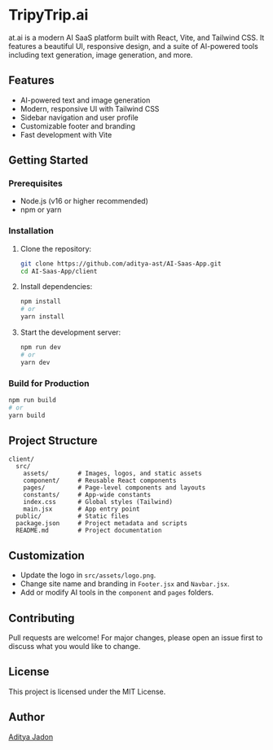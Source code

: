 # TripyTrip.ai

at.ai is a modern AI SaaS platform built with React, Vite, and Tailwind CSS. It features a beautiful UI, responsive design, and a suite of AI-powered tools including text generation, image generation, and more.

## Features
- AI-powered text and image generation
- Modern, responsive UI with Tailwind CSS
- Sidebar navigation and user profile
- Customizable footer and branding
- Fast development with Vite

## Getting Started

### Prerequisites
- Node.js (v16 or higher recommended)
- npm or yarn

### Installation
1. Clone the repository:
   ```sh
   git clone https://github.com/aditya-ast/AI-Saas-App.git
   cd AI-Saas-App/client
   ```
2. Install dependencies:
   ```sh
   npm install
   # or
   yarn install
   ```
3. Start the development server:
   ```sh
   npm run dev
   # or
   yarn dev
   ```

### Build for Production
```sh
npm run build
# or
yarn build
```

## Project Structure
```
client/
  src/
    assets/        # Images, logos, and static assets
    component/     # Reusable React components
    pages/         # Page-level components and layouts
    constants/     # App-wide constants
    index.css      # Global styles (Tailwind)
    main.jsx       # App entry point
  public/          # Static files
  package.json     # Project metadata and scripts
  README.md        # Project documentation
```

## Customization
- Update the logo in `src/assets/logo.png`.
- Change site name and branding in `Footer.jsx` and `Navbar.jsx`.
- Add or modify AI tools in the `component` and `pages` folders.

## Contributing
Pull requests are welcome! For major changes, please open an issue first to discuss what you would like to change.

## License
This project is licensed under the MIT License.

## Author
[Aditya Jadon](https://aaditya-jadon.vercel.app/)
